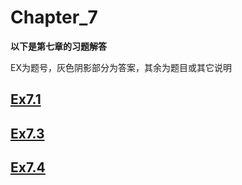 # Chapter_7

**以下是第七章的习题解答**

EX为题号，灰色阴影部分为答案，其余为题目或其它说明

## [Ex7.1](./7_1.cpp)
## [Ex7.3](./7_3.cpp)
## [Ex7.4](./7_4.cpp)
